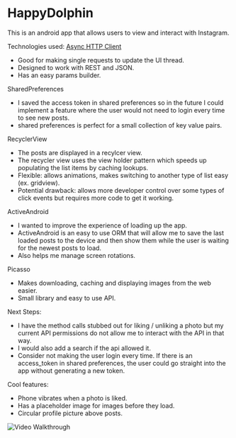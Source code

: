 # HappyDolphin

This is an android app that allows users to view and interact with Instagram.

Technologies used:
[Async HTTP Client](http://loopj.com/android-async-http/)
  - Good for making single requests to update the UI thread.
  - Designed to work with REST and JSON.
  - Has an easy params builder.
  
SharedPreferences
  - I saved the access token in shared preferences so in the future I could implement a feature where the user would not need to login every time to see new posts.
  - shared preferences is perfect for a small collection of key value pairs.

RecyclerView
  - The posts are displayed in a recylcer view.
  - The recycler view uses the view holder pattern which speeds up populating the list items by caching lookups.
  - Flexible: allows animations, makes switching to another type of list easy (ex. gridview).
  - Potential drawback: allows more developer control over some types of click events but requires more code to get it working.
 
ActiveAndroid
  - I wanted to improve the experience of loading up the app.
  - ActiveAndroid is an easy to use ORM that will allow me to save the last loaded posts to the device and then show them while the user is waiting for the newest posts to load.
  - Also helps me manage screen rotations.
  
Picasso
   - Makes downloading, caching and displaying images from the web easier.
   - Small library and easy to use API.
   
Next Steps:
 - I have the method calls stubbed out for liking / unliking a photo but my current API permissions do not allow me to interact with the API in that way.
 - I would also add a search if the api allowed it.
 - Consider not making the user login every time. If there is an access_token in shared preferences, the user could go straight into the app without generating a new token.
 
Cool features:
 - Phone vibrates when a photo is liked.
 - Has a placeholder image for images before they load.
 - Circular profile picture above posts.
 
 <img src='http://i.giphy.com/3o7TKy96xYx4XUYPmw.gif' title='Video Walkthrough' width='' alt='Video Walkthrough' />
   